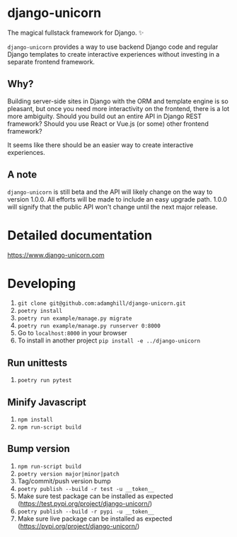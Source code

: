 # django-unicorn
The magical fullstack framework for Django. ✨

`django-unicorn` provides a way to use backend Django code and regular Django templates to create interactive experiences without investing in a separate frontend framework.

## Why?
Building server-side sites in Django with the ORM and template engine is so pleasant, but once you need more interactivity on the frontend, there is a lot more ambiguity. Should you build out an entire API in Django REST framework? Should you use React or Vue.js (or some) other frontend framework?

It seems like there should be an easier way to create interactive experiences.

## A note
`django-unicorn` is still beta and the API will likely change on the way to version 1.0.0. All efforts will be made to include an easy upgrade path. 1.0.0 will signify that the public API won't change until the next major release.

# Detailed documentation
https://www.django-unicorn.com

# Developing
1. `git clone git@github.com:adamghill/django-unicorn.git`
1. `poetry install`
1. `poetry run example/manage.py migrate`
1. `poetry run example/manage.py runserver 0:8000`
1. Go to `localhost:8000` in your browser
1. To install in another project `pip install -e ../django-unicorn`

## Run unittests
1. `poetry run pytest`

## Minify Javascript
1. `npm install`
1. `npm run-script build`

## Bump version
1. `npm run-script build`
1. `poetry version major|minor|patch`
1. Tag/commit/push version bump
1. `poetry publish --build -r test -u __token__`
1. Make sure test package can be installed as expected (https://test.pypi.org/project/django-unicorn/)
1. `poetry publish --build -r pypi -u __token__`
1. Make sure live package can be installed as expected (https://pypi.org/project/django-unicorn/)
